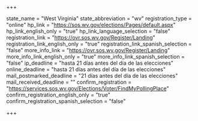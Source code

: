 +++

state_name = "West Virginia"
state_abbreviation = "wv"
registration_type = "online"
hp_link = "https://sos.wv.gov/elections/Pages/default.aspx"
hp_link_english_only = "true"
hp_link_language_selection = "false"
registration_link = "https://ovr.sos.wv.gov/Register/Landing"
registration_link_english_only = "true"
registration_link_spanish_selection = "false"
more_info_link = "https://ovr.sos.wv.gov/Register/Landing"
more_info_link_english_only = "true"
more_info_link_spanish_selection = "false"
ip_deadline = "hasta 21 días antes del día de las elecciones"
online_deadline = "hasta 21 días antes del día de las elecciones"
mail_postmarked_deadline = "21 días antes del día de las elecciones"
mail_received_deadline = ""
confirm_registration = "https://services.sos.wv.gov/Elections/Voter/FindMyPollingPlace"
confirm_registration_english_only = "true"
confirm_registration_spanish_selection = "false"

+++